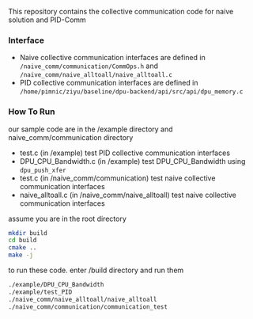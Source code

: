 This repository contains the collective communication code for naive solution and PID-Comm

### Interface

- Naive collective communication interfaces are   defined in `/naive_comm/communication/CommOps.h` and `/naive_comm/naive_alltoall/naive_alltoall.c`
- PID collective communication interfaces are   defined in `/home/pimnic/ziyu/baseline/dpu-backend/api/src/api/dpu_memory.c`



### How To Run
our sample code are in the /example directory and naive_comm/communication directory 
- test.c (in /example)
    test PID collective communication interfaces
- DPU_CPU_Bandwidth.c (in /example)
    test DPU_CPU_Bandwidth using `dpu_push_xfer`
- test.c (in /naive_comm/communication)
    test naive collective communication interfaces
- naive_alltoall.c (in /naive_comm/naive_alltoall)
    test naive collective communication interfaces

assume you are in the root directory 
```bash
mkdir build
cd build
cmake ..
make -j
```

to run these code. enter /build directory and run them
```bash
./example/DPU_CPU_Bandwidth
./example/test_PID
./naive_comm/naive_alltoall/naive_alltoall
./naive_comm/communication/communication_test
```

